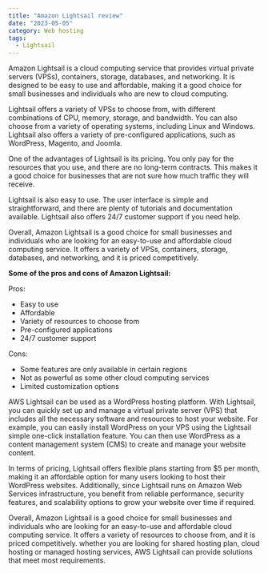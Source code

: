 ```yaml
---
title: "Amazon Lightsail review"
date: "2023-05-05"
category: Web hosting
tags:
  - Lightsail
---
```


Amazon Lightsail is a cloud computing service that provides virtual private servers (VPSs), containers, storage, databases, and networking. It is designed to be easy to use and affordable, making it a good choice for small businesses and individuals who are new to cloud computing.

Lightsail offers a variety of VPSs to choose from, with different combinations of CPU, memory, storage, and bandwidth. You can also choose from a variety of operating systems, including Linux and Windows. Lightsail also offers a variety of pre-configured applications, such as WordPress, Magento, and Joomla.

One of the advantages of Lightsail is its pricing. You only pay for the resources that you use, and there are no long-term contracts. This makes it a good choice for businesses that are not sure how much traffic they will receive.

Lightsail is also easy to use. The user interface is simple and straightforward, and there are plenty of tutorials and documentation available. Lightsail also offers 24/7 customer support if you need help.

Overall, Amazon Lightsail is a good choice for small businesses and individuals who are looking for an easy-to-use and affordable cloud computing service. It offers a variety of VPSs, containers, storage, databases, and networking, and it is priced competitively.

**Some of the pros and cons of Amazon Lightsail:**

Pros:

- Easy to use
- Affordable
- Variety of resources to choose from
- Pre-configured applications
- 24/7 customer support

Cons:

- Some features are only available in certain regions
- Not as powerful as some other cloud computing services
- Limited customization options

AWS Lightsail can be used as a WordPress hosting platform. With Lightsail, you can quickly set up and manage a virtual private server (VPS) that includes all the necessary software and resources to host your website. For example, you can easily install WordPress on your VPS using the Lightsail simple one-click installation feature. You can then use WordPress as a content management system (CMS) to create and manage your website content.

In terms of pricing, Lightsail offers flexible plans starting from $5 per month, making it an affordable option for many users looking to host their WordPress websites. Additionally, since Lightsail runs on Amazon Web Services infrastructure, you benefit from reliable performance, security features, and scalability options to grow your website over time if required.

Overall, Amazon Lightsail is a good choice for small businesses and individuals who are looking for an easy-to-use and affordable cloud computing service. It offers a variety of resources to choose from, and it is priced competitively. whether you are looking for shared hosting plan, cloud hosting or managed hosting services, AWS Lightsail can provide solutions that meet most requirements.
